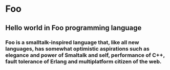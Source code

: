 # Foo
## Hello world in Foo programming language

### Foo is a smalltalk-inspired language that, like all new languages, has somewhat optimistic aspirations such as elegance and power of Smaltalk and self, performance of C++, fault tolerance of Erlang and multiplatform citizen of the web.